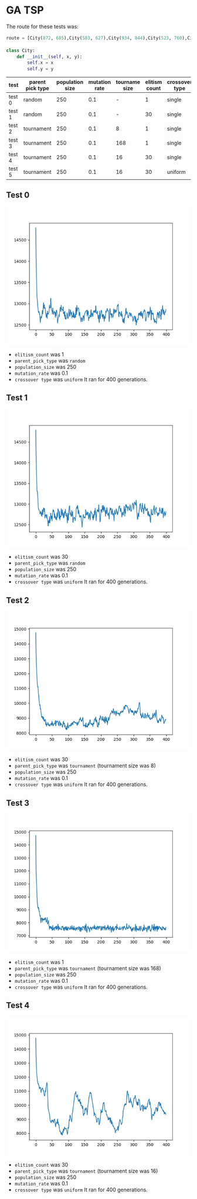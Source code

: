 # GA TSP

The route for these tests was:

```python
route = [City(872, 685),City(583, 627),City(934, 844),City(523, 760),City(995, 292),City(57, 889),City(820, 84),City(14, 743),City(845, 637),City(828, 165),City(203, 98),City(546, 761),City(108, 238),City(966, 643),City(808, 636),City(701, 639),City(704, 200),City(529, 517),City(909, 45),City(613, 538),City(154, 381),City(506, 926),City(79, 340),City(525, 215),City(132, 138)]

class City:
    def __init__(self, x, y):
        self.x = x
        self.y = y
```

| test   | parent pick type | population size | mutation rate | tourname size | elitism count | crossover type |
| ------ | ---------------- | --------------- | ------------- | ------------- | ------------- | -------------- |
| test 0 | random           | 250             | 0.1           | -             | 1             | single         |
| test 1 | random           | 250             | 0.1           | -             | 30            | single         |
| test 2 | tournament       | 250             | 0.1           | 8             | 1             | single         |
| test 3 | tournament       | 250             | 0.1           | 168           | 1             | single         |
| test 4 | tournament       | 250             | 0.1           | 16            | 30            | single         |
| test 5 | tournament       | 250             | 0.1           | 16            | 30            | uniform        |

## Test 0

![](./imgs/ga_test_0.png)

- `elitism_count` was 1
- `parent_pick_type` was `random`
- `population_size` was 250
- `mutation_rate` was 0.1
- `crossover type` was `uniform`
  It ran for 400 generations.

## Test 1

![](./imgs/ga_test_1.png)

- `elitism_count` was 30
- `parent_pick_type` was `random`
- `population_size` was 250
- `mutation_rate` was 0.1
- `crossover type` was `uniform`
  It ran for 400 generations.

## Test 2

![](imgs/ga_test_2.png)

- `elitism_count` was 30
- `parent_pick_type` was `tournament` (tournament size was 8)
- `population_size` was 250
- `mutation_rate` was 0.1
- `crossover type` was `uniform`
  It ran for 400 generations.

## Test 3

![](imgs/ga_test_3.png)

- `elitism_count` was 1
- `parent_pick_type` was `tournament` (tournament size was 168)
- `population_size` was 250
- `mutation_rate` was 0.1
- `crossover type` was `uniform`
  It ran for 400 generations.

## Test 4

![](imgs/ga_test_5.png)

- `elitism_count` was 30
- `parent_pick_type` was `tournament` (tournament size was 16)
- `population_size` was 250
- `mutation_rate` was 0.1
- `crossover type` was `uniform`
  It ran for 400 generations.
